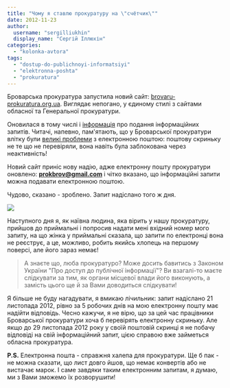 ```yaml
---
title: "Чому я ставлю прокуратуру на \"счётчик\""
date: 2012-11-23
author: 
  username: "sergilliukhin"
  display_name: "Сергій Іллюхін"
categories: 
  - "kolonka-avtora"
tags: 
  - "dostup-do-publichnoyi-informatsiyi"
  - "elektronna-poshta"
  - "prokuratura"
---
```


Броварська прокуратура запустила новий сайт: [brovaru-prokuratura.org.ua](http://brovaru-prokuratura.org.ua/). Виглядає непогано, у єдиному стилі з сайтами обласної та Генеральної прокуратури.

Оновилася в тому числі і [інформація](http://brovaru-prokuratura.org.ua/kobl/priymannya-zapitiv-ta-nadannya-informatsiyi.html) про подання інформаційних запитів. Читачі, напевно, пам'ятають, що у Броварської прокуратури влітку були [великі проблеми](https://mpz.brovary.org/brovarska-prokuratura-ignoruye-zapiti-nadislani-elektronnoyu-poshtoyu/ "Броварська прокуратура ігнорує запити, надіслані електронною поштою!") з електронною поштою: поштову скриньку не те що не перевіряли, вона навіть була заблокована через неактивність!

Новий сайт приніс нову надію, адже електронну пошту прокуратури оновлено: **prokbrov@gmail.com** і чітко вказано, що інформаційні запити можна подавати електронною поштою.

Чудово, сказано - зроблено. Запит надіслано того ж дня.

[![](https://mpz.brovary.org/wp-content/uploads/2012/11/zapit.png)](https://mpz.brovary.org/wp-content/uploads/2012/11/zapit.png)

Наступного дня я, як наївна людина, яка вірить у нашу прокуратуру, прийшов до приймальні і попросив надати мені вхідний номер мого запиту, на що жінка у приймальні сказала, що запити по електронці вона не реєструє, а це, можливо, робить якийсь хлопець на першому поверсі, але його зараз немає!

> А знаєте що, люба прокуратуро? Може досить бавитись з Законом України "Про доступ до публічної інформації"? Ви взагалі-то маєте слідкувати за тим, як органи місцевої влади його виконують, а замість цього ще й за Вами доводиться слідкувати!

Я більше не буду нагадувати, я вмикаю лічильник: запит надіслано 21 листопада 2012, рівно за 5 робочих днів на мою електронну пошту має надійти відповідь. Чесно кажучи, я не вірю, що за цей час працівники Броварської прокуратури хоча б перевірять електронну скриньку. Але якщо до 29 листопада 2012 року у своїй поштовій скринці я не побачу відповіді на свій інформаційний запит, цією справою вже займеться обласна прокуратура.

**P.S.** Електронна пошта - справжня халепа для прокуратури. Ще б пак - не можна сказати, що лист довго йшов, що немає конвертів або не вистачає марок. І саме завдяки таким електронним запитам, я думаю, ми з Вами зможемо їх розворушити!
